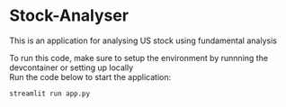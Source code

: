# Stock-Analyser
This is an application for analysing US stock using fundamental analysis

To run this code, make sure to setup the environment by runnning the devcontainer or setting up locally
<br>
Run the code below to start the application:
```
streamlit run app.py
```